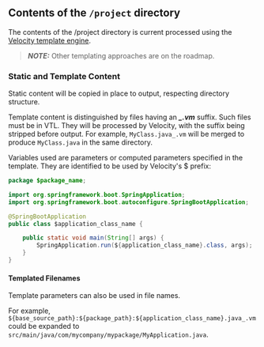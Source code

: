 ## Contents of the `/project` directory

The contents of the /project directory is current processed using the [Velocity template engine](http://velocity.apache.org/).

> ***NOTE:*** Other templating approaches are on the roadmap.

### Static and Template Content

Static content will be copied in place to output, respecting directory structure.

Template content is distinguished by files having an ***_.vm*** suffix. Such files must be in VTL. They will be processed by Velocity, with the suffix being stripped before output. For example, `MyClass.java_.vm` will be merged to produce `MyClass.java` in the same directory.

Variables used are parameters or computed parameters specified in the template. They are identified to be used by Velocity's $ prefix:

```java
package $package_name;

import org.springframework.boot.SpringApplication;
import org.springframework.boot.autoconfigure.SpringBootApplication;

@SpringBootApplication
public class $application_class_name {

    public static void main(String[] args) {
        SpringApplication.run(${application_class_name}.class, args);
    }
}
```

#### Templated Filenames

Template parameters can also be used in file names. 

For example, `${base_source_path}:${package_path}:${application_class_name}.java_.vm` could be expanded to `src/main/java/com/mycompany/mypackage/MyApplication.java`.